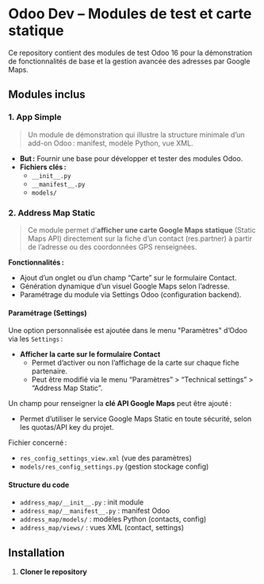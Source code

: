 # Odoo Dev – Modules de test et carte statique

Ce repository contient des modules de test Odoo 16 pour la démonstration de fonctionnalités de base et la gestion avancée des adresses par Google Maps.

## Modules inclus

### 1. App Simple

> Un module de démonstration qui illustre la structure minimale d’un add-on Odoo : manifest, modèle Python, vue XML.

- **But :** Fournir une base pour développer et tester des modules Odoo.
- **Fichiers clés :** 
    - `__init__.py`
    - `__manifest__.py`
    - `models/`

### 2. Address Map Static

> Ce module permet d’**afficher une carte Google Maps statique** (Static Maps API) directement sur la fiche d’un contact (res.partner) à partir de l’adresse ou des coordonnées GPS renseignées.

**Fonctionnalités :**
- Ajout d’un onglet ou d’un champ “Carte” sur le formulaire Contact.
- Génération dynamique d’un visuel Google Maps selon l’adresse.
- Paramétrage du module via Settings Odoo (configuration backend).

#### Paramétrage (Settings)

Une option personnalisée est ajoutée dans le menu "Paramètres" d’Odoo via les `Settings` :
- **Afficher la carte sur le formulaire Contact**
    - Permet d’activer ou non l’affichage de la carte sur chaque fiche partenaire.
    - Peut être modifié via le menu “Paramètres” > “Technical settings” > “Address Map Static”.

Un champ pour renseigner la **clé API Google Maps** peut être ajouté :
- Permet d’utiliser le service Google Maps Static en toute sécurité, selon les quotas/API key du projet.

Fichier concerné :
- `res_config_settings_view.xml` (vue des paramètres)
- `models/res_config_settings.py` (gestion stockage config)

#### Structure du code

- `address_map/__init__.py` : init module
- `address_map/__manifest__.py` : manifest Odoo
- `address_map/models/` : modèles Python (contacts, config)
- `address_map/views/` : vues XML (contact, settings)

## Installation

1. **Cloner le repository**
